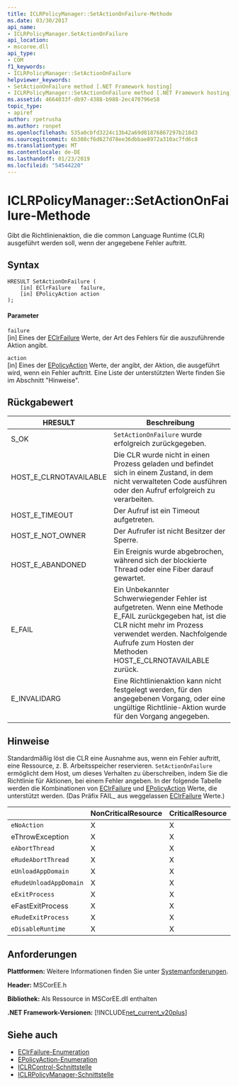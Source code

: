 ```yaml
---
title: ICLRPolicyManager::SetActionOnFailure-Methode
ms.date: 03/30/2017
api_name:
- ICLRPolicyManager.SetActionOnFailure
api_location:
- mscoree.dll
api_type:
- COM
f1_keywords:
- ICLRPolicyManager::SetActionOnFailure
helpviewer_keywords:
- SetActionOnFailure method [.NET Framework hosting]
- ICLRPolicyManager::SetActionOnFailure method [.NET Framework hosting]
ms.assetid: 4664033f-db97-4388-b988-2ec470796e58
topic_type:
- apiref
author: rpetrusha
ms.author: ronpet
ms.openlocfilehash: 535a0cbfd3224c13b42a69d01876867297b218d3
ms.sourcegitcommit: 6b308cf6d627d78ee36dbbae8972a310ac7fd6c8
ms.translationtype: MT
ms.contentlocale: de-DE
ms.lasthandoff: 01/23/2019
ms.locfileid: "54544220"
---
```

# <a name="iclrpolicymanagersetactiononfailure-method"></a>ICLRPolicyManager::SetActionOnFailure-Methode
Gibt die Richtlinienaktion, die die common Language Runtime (CLR) ausgeführt werden soll, wenn der angegebene Fehler auftritt.  
  
## <a name="syntax"></a>Syntax  
  
```  
HRESULT SetActionOnFailure (  
    [in] EClrFailure   failure,  
    [in] EPolicyAction action  
);  
```  
  
#### <a name="parameters"></a>Parameter  
 `failure`  
 [in] Eines der [EClrFailure](../../../../docs/framework/unmanaged-api/hosting/eclrfailure-enumeration.md) Werte, der Art des Fehlers für die auszuführende Aktion angibt.  
  
 `action`  
 [in] Eines der [EPolicyAction](../../../../docs/framework/unmanaged-api/hosting/epolicyaction-enumeration.md) Werte, der angibt, der Aktion, die ausgeführt wird, wenn ein Fehler auftritt. Eine Liste der unterstützten Werte finden Sie im Abschnitt "Hinweise".  
  
## <a name="return-value"></a>Rückgabewert  
  
|HRESULT|Beschreibung|  
|-------------|-----------------|  
|S_OK|`SetActionOnFailure` wurde erfolgreich zurückgegeben.|  
|HOST_E_CLRNOTAVAILABLE|Die CLR wurde nicht in einen Prozess geladen und befindet sich in einem Zustand, in dem nicht verwalteten Code ausführen oder den Aufruf erfolgreich zu verarbeiten.|  
|HOST_E_TIMEOUT|Der Aufruf ist ein Timeout aufgetreten.|  
|HOST_E_NOT_OWNER|Der Aufrufer ist nicht Besitzer der Sperre.|  
|HOST_E_ABANDONED|Ein Ereignis wurde abgebrochen, während sich der blockierte Thread oder eine Fiber darauf gewartet.|  
|E_FAIL|Ein Unbekannter Schwerwiegender Fehler ist aufgetreten. Wenn eine Methode E_FAIL zurückgegeben hat, ist die CLR nicht mehr im Prozess verwendet werden. Nachfolgende Aufrufe zum Hosten der Methoden HOST_E_CLRNOTAVAILABLE zurück.|  
|E_INVALIDARG|Eine Richtlinienaktion kann nicht festgelegt werden, für den angegebenen Vorgang, oder eine ungültige Richtlinie-Aktion wurde für den Vorgang angegeben.|  
  
## <a name="remarks"></a>Hinweise  
 Standardmäßig löst die CLR eine Ausnahme aus, wenn ein Fehler auftritt, eine Ressource, z. B. Arbeitsspeicher reservieren. `SetActionOnFailure` ermöglicht dem Host, um dieses Verhalten zu überschreiben, indem Sie die Richtlinie für Aktionen, bei einem Fehler angeben. In der folgende Tabelle werden die Kombinationen von [EClrFailure](../../../../docs/framework/unmanaged-api/hosting/eclrfailure-enumeration.md) und [EPolicyAction](../../../../docs/framework/unmanaged-api/hosting/epolicyaction-enumeration.md) Werte, die unterstützt werden. (Das Präfix FAIL_ aus weggelassen [EClrFailure](../../../../docs/framework/unmanaged-api/hosting/eclrfailure-enumeration.md) Werte.)  
  
||NonCriticalResource|CriticalResource|FatalRuntime|OrphanedLock|StackOverflow|AccessViolation|CodeContract|  
|-|-------------------------|----------------------|------------------|------------------|-------------------|---------------------|------------------|  
|`eNoAction`|X|X||||Nicht zutreffend||  
|eThrowException|X|X||||Nicht zutreffend||  
|`eAbortThread`|X|X||||Nicht zutreffend|X|  
|`eRudeAbortThread`|X|X||||Nicht zutreffend|X|  
|`eUnloadAppDomain`|X|X||X||Nicht zutreffend|X|  
|`eRudeUnloadAppDomain`|X|X||X|X|Nicht zutreffend|X|  
|`eExitProcess`|X|X||X|X|Nicht zutreffend|X|  
|eFastExitProcess|X|X||X|X|Nicht zutreffend||  
|`eRudeExitProcess`|X|X|X|X|X|Nicht zutreffend||  
|`eDisableRuntime`|X|X|X|X|X|Nicht zutreffend||  
  
## <a name="requirements"></a>Anforderungen  
 **Plattformen:** Weitere Informationen finden Sie unter [Systemanforderungen](../../../../docs/framework/get-started/system-requirements.md).  
  
 **Header:** MSCorEE.h  
  
 **Bibliothek:** Als Ressource in MSCorEE.dll enthalten  
  
 **.NET Framework-Versionen:** [!INCLUDE[net_current_v20plus](../../../../includes/net-current-v20plus-md.md)]  
  
## <a name="see-also"></a>Siehe auch
- [EClrFailure-Enumeration](../../../../docs/framework/unmanaged-api/hosting/eclrfailure-enumeration.md)
- [EPolicyAction-Enumeration](../../../../docs/framework/unmanaged-api/hosting/epolicyaction-enumeration.md)
- [ICLRControl-Schnittstelle](../../../../docs/framework/unmanaged-api/hosting/iclrcontrol-interface.md)
- [ICLRPolicyManager-Schnittstelle](../../../../docs/framework/unmanaged-api/hosting/iclrpolicymanager-interface.md)
